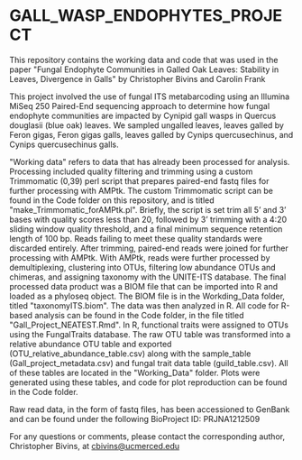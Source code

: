 # GALL_WASP_ENDOPHYTES_PROJECT
This repository contains the working data and code that was used in the paper "Fungal Endophyte Communities in Galled Oak Leaves: Stability in Leaves, Divergence in Galls" by Christopher Bivins and Carolin Frank

This project involved the use of fungal ITS metabarcoding using an Illumina MiSeq 250 Paired-End sequencing approach to determine how fungal endophyte communities are impacted by Cynipid gall wasps in Quercus douglasii (blue oak) leaves. We sampled ungalled leaves, leaves galled by Feron gigas, Feron gigas galls, leaves galled by Cynips quercusechinus, and Cynips quercusechinus galls. 

"Working data" refers to data that has already been processed for analysis. Processing included quality filtering and trimming using a custom Trimmomatic (0,39) perl script that prepares paired-end fastq files for further processing with AMPtk. The custom Trimmomatic script can be found in the Code folder on this repository, and is titled "make_Trimmomatic_forAMPtk.pl". Briefly, the script is set trim all 5’ and 3’ bases with quality scores less than 20, followed by 3’ trimming with a 4:20 sliding window quality threshold, and a final minimum sequence retention length of 100 bp. Reads failing to meet these quality standards were discarded entirely. After trimming, paired-end reads were joined for further processing with AMPtk. With AMPtk, reads were further processed by demultiplexing, clustering into OTUs, filtering low abundance OTUs and chimeras, and assigning taxonomy with the UNITE-ITS database. The final processed data product was a BIOM file that can be imported into R and loaded as a phyloseq object. The BIOM file is in the Workding_Data folder, titled "taxonomyITS.biom". The data was then analyzed in R. All code for R-based analysis can be found in the Code folder, in the file titled "Gall_Project_NEATEST.Rmd". In R, functional traits were assigned to OTUs using the FungalTraits database. The raw OTU table was transformed into a relative abundance OTU table and exported (OTU_relative_abundance_table.csv) along with the sample_table (Gall_project_metadata.csv) and fungal trait data table (guild_table.csv). All of these tables are located in the "Working_Data" folder. Plots were generated using these tables, and code for plot reproduction can be found in the Code folder. 

Raw read data, in the form of fastq files, has been accessioned to GenBank and can be found under the following BioProject ID: PRJNA1212509

For any questions or comments, please contact the corresponding author, Christopher Bivins, at cbivins@ucmerced.edu


